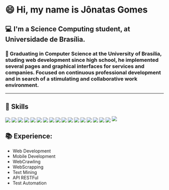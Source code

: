 # 😄 Hi, my name is Jônatas Gomes

## 💻 I'm a Science Computing student, at Universidade de Brasília.
### 🦾 Graduating in Computer Science at the University of Brasília, studing web development since high school, he implemented several pages and graphical interfaces for services and companies. Focused on continuous professional development and in search of a stimulating and collaborative work environment.
---

## 🚀 Skills
<div style="display: inline_block">
  <img align="center" src="https://img.shields.io/badge/Python-3776AB?style=for-the-badge&logo=python&logoColor=white">
  <img align="center" src="https://img.shields.io/badge/JavaScript-F7DF1E?style=for-the-badge&logo=javascript&logoColor=black" >
  <img align="center" src="https://img.shields.io/badge/TypeScript-007ACC?style=for-the-badge&logo=typescript&logoColor=white" >
  <img align="center" src="https://img.shields.io/badge/Node.js-43853D?style=for-the-badge&logo=node.js&logoColor=white" >
  <img align="center" src="https://img.shields.io/badge/HTML5-E34F26?style=for-the-badge&logo=html5&logoColor=white" >
  <img align="center" src="https://img.shields.io/badge/Sass-CC6699?style=for-the-badge&logo=sass&logoColor=white" >
  <img align="center" src="https://img.shields.io/badge/Tailwind_CSS-38B2AC?style=for-the-badge&logo=tailwind-css&logoColor=white" >
  <img align="center" src="https://img.shields.io/badge/Material--UI-0081CB?style=for-the-badge&logo=material-ui&logoColor=white">
  <img align="center" src="https://img.shields.io/badge/Bootstrap-563D7C?style=for-the-badge&logo=bootstrap&logoColor=white" >
  <img align="center" src="https://img.shields.io/badge/styled--components-DB7093?style=for-the-badge&logo=styled-components&logoColor=white" >
  <img align="center" src="https://img.shields.io/badge/React-20232A?style=for-the-badge&logo=react&logoColor=61DAFB" >
  <img align="center" src="https://img.shields.io/badge/React_Native-20232A?style=for-the-badge&logo=react&logoColor=61DAFB" >
  <img align="center" src="	https://img.shields.io/badge/AngularJS-E23237?style=for-the-badge&logo=angularjs&logoColor=white" >
  <img align="center" src="https://img.shields.io/badge/Docker-2496ED?style=for-the-badge&logo=docker&logoColor=white" >
  <img align="center" src="https://img.shields.io/badge/PHP-777BB4?style=for-the-badge&logo=php&logoColor=white" >
  <img align="center" src="https://img.shields.io/badge/Django-092E20?style=for-the-badge&logo=django&logoColor=white" >
  <img align="center" src="https://img.shields.io/badge/jQuery-0769AD?style=for-the-badge&logo=jquery&logoColor=white">
  <img src="://img.shields.io/badge/Flask-000000?style=for-the-badge&logo=flask&logoColor=white">
</div>

## 📚 Experience:
- Web Development
- Mobile Development
- WebCrawling
- WebScrapping
- Text Mining
- API RESTFul
- Test Automation


